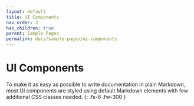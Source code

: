 ```yaml
---
layout: default
title: UI Components
nav_order: 3
has_children: true
parent: Sample Pages
permalink: docs/sample-pages/ui-components
---
```


# UI Components

To make it as easy as possible to write documentation in plain Markdown, most UI components are styled using default Markdown elements with few additional CSS classes needed.
{: .fs-6 .fw-300 }
